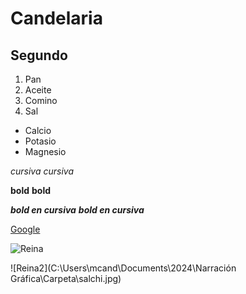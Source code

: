 # Candelaria
## Segundo

1. Pan
1. Aceite
1. Comino 
1. Sal

- Calcio
- Potasio
- Magnesio

_cursiva_ 
*cursiva*

__bold__
**bold**

__*bold en cursiva*__
**_bold en cursiva_**

[Google](https://www.google.com/)

![Reina](https://cdn.redcanina.es/wp-content/uploads/2021/05/24105907/perro-salchicha.jpg) 

![Reina2](C:\Users\mcand\Documents\2024\Narración Gráfica\Carpeta\salchi.jpg) 




